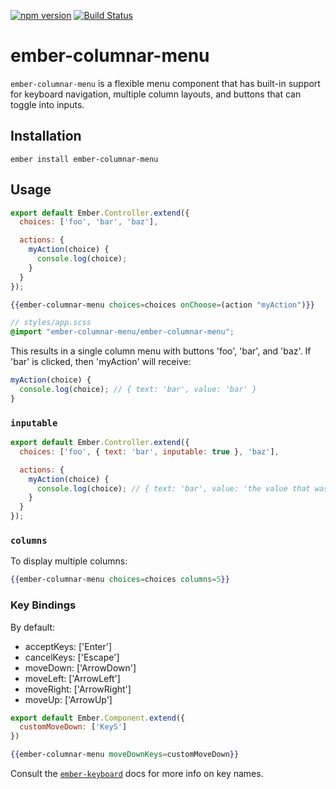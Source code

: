 [![npm version](https://badge.fury.io/js/ember-columnar-menu.svg)](https://badge.fury.io/js/ember-columnar-menu)
[![Build Status](https://travis-ci.org/null-null-null/ember-columnar-menu.svg?branch=master)](https://travis-ci.org/null-null-null/ember-columnar-menu)

# ember-columnar-menu

`ember-columnar-menu` is a flexible menu component that has built-in support for keyboard navigation, multiple column layouts, and buttons that can toggle into inputs.

## Installation

`ember install ember-columnar-menu`

## Usage

```js
export default Ember.Controller.extend({
  choices: ['foo', 'bar', 'baz'],

  actions: {
    myAction(choice) {
      console.log(choice);
    }
  }
});
```

```hbs
{{ember-columnar-menu choices=choices onChoose=(action "myAction")}}
```

```scss
// styles/app.scss
@import "ember-columnar-menu/ember-columnar-menu";
```

This results in a single column menu with buttons 'foo', 'bar', and 'baz'. If 'bar' is clicked, then 'myAction' will receive:

```js
myAction(choice) {
  console.log(choice); // { text: 'bar', value: 'bar' }
}
```

### `inputable`

```js
export default Ember.Controller.extend({
  choices: ['foo', { text: 'bar', inputable: true }, 'baz'],

  actions: {
    myAction(choice) {
      console.log(choice); // { text: 'bar', value: 'the value that was input' }
    }
  }
});
```

### `columns`

To display multiple columns:

```hbs
{{ember-columnar-menu choices=choices columns=5}}
```

### Key Bindings

By default:

* acceptKeys: ['Enter']
* cancelKeys: ['Escape']
* moveDown: ['ArrowDown']
* moveLeft: ['ArrowLeft']
* moveRight: ['ArrowRight']
* moveUp: ['ArrowUp']

```js
export default Ember.Component.extend({
  customMoveDown: ['KeyS']
})
```

```hbs
{{ember-columnar-menu moveDownKeys=customMoveDown}}
```

Consult the [`ember-keyboard`](https://github.com/null-null-null/ember-keyboard) docs for more info on key names.
